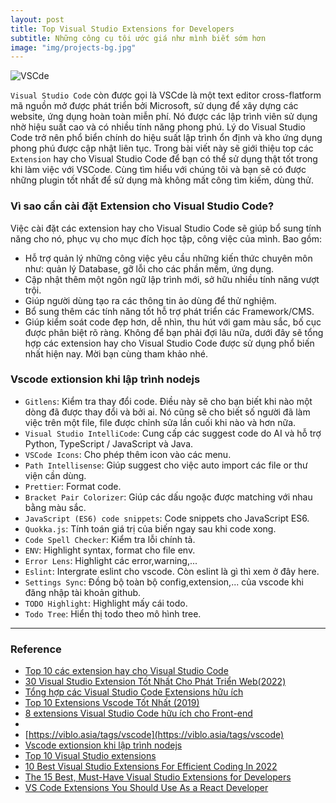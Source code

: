```yaml
---
layout: post
title: Top Visual Studio Extensions for Developers
subtitle: Những công cụ tôi ước giá như mình biết sớm hơn
image: "img/projects-bg.jpg"
---
```


![VSCde](https://boxxv.github.io/img/2022/best-visual-studio-code-extensions.png "VSCde")

`Visual Studio Code` còn được gọi là VSCde là một text editor cross-flatform mã nguồn mở được phát triển bởi Microsoft, sử dụng để xây dựng các website, ứng dụng hoàn toàn miễn phí. Nó được các lập trình viên sử dụng nhờ hiệu suất cao và có nhiều tính năng phong phú. Lý do Visual Studio Code trở nên phổ biển chính do hiệu suất lập trình ổn định và kho ứng dụng phong phú được cập nhật liên tục. Trong bài viết này sẽ giới thiệu top các `Extension` hay cho Visual Studio Code để bạn có thể sử dụng thật tốt trong khi làm việc với VSCode. Cùng tìm hiểu với chúng tôi và bạn sẽ có được những plugin tốt nhất để sử dụng mà không mất công tìm kiếm, dùng thử.


### Vì sao cần cài đặt Extension cho Visual Studio Code?
Việc cài đặt các extension hay cho Visual Studio Code sẽ giúp bổ sung tính năng cho nó, phục vụ cho mục đích học tập, công việc của mình. Bao gồm:
- Hỗ trợ quản lý những công việc yêu cầu những kiến thức chuyên môn như: quản lý Database, gỡ lỗi cho các phần mềm, ứng dụng.
- Cập nhật thêm một ngôn ngữ lập trình mới, sở hữu nhiều tính năng vượt trội.
- Giúp người dùng tạo ra các thông tin ảo dùng để thử nghiệm.
- Bổ sung thêm các tính năng tốt hỗ trợ phát triển các Framework/CMS.
- Giúp kiểm soát code đẹp hơn, dễ nhìn, thu hút với gam màu sắc, bố cục được phân biệt rõ ràng.
Không để bạn phải đợi lâu nữa, dưới đây sẽ tổng hợp các extension hay cho Visual Studio Code được sử dụng phổ biến nhất hiện nay. Mời bạn cùng tham khảo nhé.


### Vscode extionsion khi lập trình nodejs
- `Gitlens`: Kiểm tra thay đổi code. Điều này sẽ cho bạn biết khi nào một dòng đã được thay đổi và bởi ai. Nó cũng sẽ cho biết số người đã làm việc trên một file, file được chỉnh sửa lần cuối khi nào và hơn nữa.
- `Visual Studio IntelliCode`: Cung cấp các suggest code do AI và hỗ trợ Python, TypeScript / JavaScript và Java.
- `VSCode Icons`: Cho phép thêm icon vào các menu.
- `Path Intellisense`: Giúp suggest cho việc auto import các file or thư viện cần dùng.
- `Prettier`: Format code.
- `Bracket Pair Colorizer`: Giúp các dấu ngoặc được matching với nhau bằng màu sắc.
- `JavaScript (ES6) code snippets`: Code snippets cho JavaScript ES6.
- `Quokka.js`: Tính toán giá trị của biến ngay sau khi code xong.
- `Code Spell Checker`: Kiểm tra lỗi chính tả.
- `ENV`: Highlight syntax, format cho file env.
- `Error Lens`: Highlight các error,warning,...
- `Eslint`: Intergrate eslint cho vscode. Còn eslint là gì thì xem ở đây here.
- `Settings Sync`: Đồng bộ toàn bộ config,extension,... của vscode khi đăng nhập tài khoản github.
- `TODO Highlight`: Highlight mấy cái todo.
- `Todo Tree`: Hiển thị todo theo mô hình tree.


-----
### Reference
- [Top 10 các extension hay cho Visual Studio Code](https://vietnix.vn/cac-extension-hay-cho-visual-studio-code/)
- [30 Visual Studio Extension Tốt Nhất Cho Phát Triển Web(2022)](https://www.niemvuilaptrinh.com/article/30-Visual-Studio-Code-Extension-Tot-Nhat-Cho-Phat-Trien-Web2020)
- [Tổng hợp các Visual Studio Code Extensions hữu ích](https://www.dotnetcoban.com/2020/05/best-visual-studio-code-extensions.html)
- [Top 10 Extensions Vscode Tốt Nhất (2019)](https://viblo.asia/p/top-10-extensions-vscode-tot-nhat-2019-YWOZrBwNZQ0)
- [8 extensions Visual Studio Code hữu ích cho Front-end](https://viblo.asia/p/8-extensions-visual-studio-code-huu-ich-cho-front-end-jvElaXXdZkw)
- []()
- [https://viblo.asia/tags/vscode](https://viblo.asia/tags/vscode)
- [Vscode extionsion khi lập trình nodejs](https://forum.dev1.vn/threads/vscode-extionsion-khi-l%E1%BA%ADp-tr%C3%ACnh-nodejs.18/)
- [Top 10 Visual Studio extensions](https://www.partech.nl/nl/publicaties/2020/05/top-10-visual-studio-extensions)
- [10 Best Visual Studio Extensions For Efficient Coding In 2022](https://www.softwaretestinghelp.com/visual-studio-extensions/)
- [The 15 Best, Must-Have Visual Studio Extensions for Developers](https://www.syncfusion.com/blogs/post/15-must-have-visual-studio-extensions-for-developers.aspx)
- [VS Code Extensions You Should Use As a React Developer](https://blog.bitsrc.io/vs-code-extensions-you-should-use-as-a-react-developer-83fb1fc21d1e)
